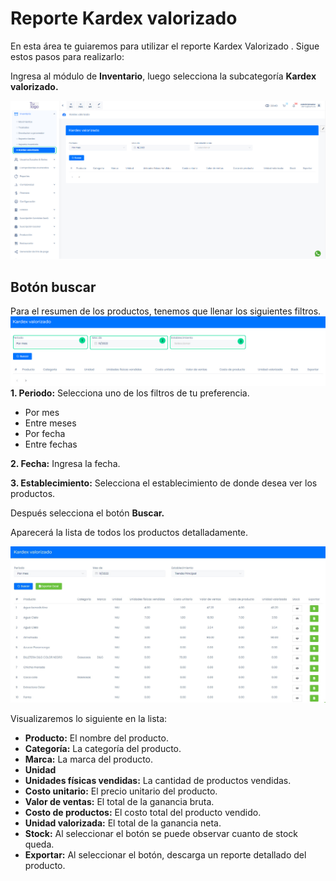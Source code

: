 # Reporte Kardex valorizado

En esta área te guiaremos para utilizar el reporte Kardex Valorizado . Sigue estos pasos para realizarlo:

Ingresa al módulo de **Inventario**, luego selecciona la subcategoría **Kardex valorizado.**

![Alt text](img/Reporte_Kardex_valorizado_01.jpg)

## Botón buscar
Para el resumen de los productos, tenemos que llenar los siguientes filtros.
![Alt text](img/Reporte_Kardex_valorizado_02.jpg)
**1.  Periodo:** Selecciona uno de los filtros de tu preferencia.

* Por mes
* Entre meses
* Por fecha
* Entre fechas

**2.  Fecha:** Ingresa la fecha.

**3.  Establecimiento:** Selecciona el establecimiento de donde desea ver los productos.

Después selecciona el botón **Buscar.**

Aparecerá la lista de todos los productos detalladamente.

![Alt text](img/Reporte_Kardex_valorizado_03.jpg)

Visualizaremos lo siguiente en la lista: 

* **Producto:** El nombre del producto.
* **Categoría:** La categoría del producto.
* **Marca:** La marca del producto.
* **Unidad**
* **Unidades físicas vendidas:** La cantidad de productos vendidas.
* **Costo unitario:** El precio unitario del producto.
* **Valor de ventas:** El total de la ganancia bruta.
* **Costo de productos:** El costo total del producto vendido.
* **Unidad valorizada:** El total de la ganancia neta. 
* **Stock:** Al seleccionar el botón se puede observar cuanto de stock queda.
* **Exportar:** Al seleccionar el botón, descarga un reporte detallado del producto.